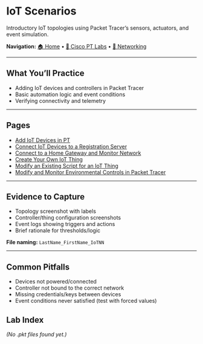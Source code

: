 # IoT Scenarios

Introductory IoT topologies using Packet Tracer’s sensors, actuators, and event simulation.

**Navigation:** [🏠 Home](../index.md) • [🧪 Cisco PT Labs](../Cisco%20Packet%20Tracer/README.md) • [🧰 Networking](../Networking/README.md)

---

## What You’ll Practice
- Adding IoT devices and controllers in Packet Tracer
- Basic automation logic and event conditions
- Verifying connectivity and telemetry

---

## Pages

- [Add IoT Devices in PT](./Add%20IoT%20Devices%20in%20PT/)
- [Connect IoT Devices to a Registration Server](./Connect%20IoT%20Devices%20to%20a%20Registration%20Server/)
- [Connect to a Home Gateway and Monitor Network](./Connect%20to%20a%20Home%20Gateway%20and%20Monitor%20Network/)
- [Create Your Own IoT Thing](./Create%20Your%20Own%20IoT%20Thing/)
- [Modify an Existing Script for an IoT Thing](./Modify%20an%20Existing%20Script%20for%20an%20IoT%20Thing/)
- [Modify and Monitor Environmental Controls in Packet Tracer](./Modify%20and%20Monitor%20Environmental%20Controls%20in%20Packet%20Tracer/)


---

## Evidence to Capture
- Topology screenshot with labels
- Controller/thing configuration screenshots
- Event logs showing triggers and actions
- Brief rationale for thresholds/logic

**File naming:** `LastName_FirstName_IoTNN`

---

## Common Pitfalls
- Devices not powered/connected
- Controller not bound to the correct network
- Missing credentials/keys between devices
- Event conditions never satisfied (test with forced values)

## Lab Index

<!-- AUTO-LIST:START -->
_(No .pkt files found yet.)_
<!-- AUTO-LIST:END -->
